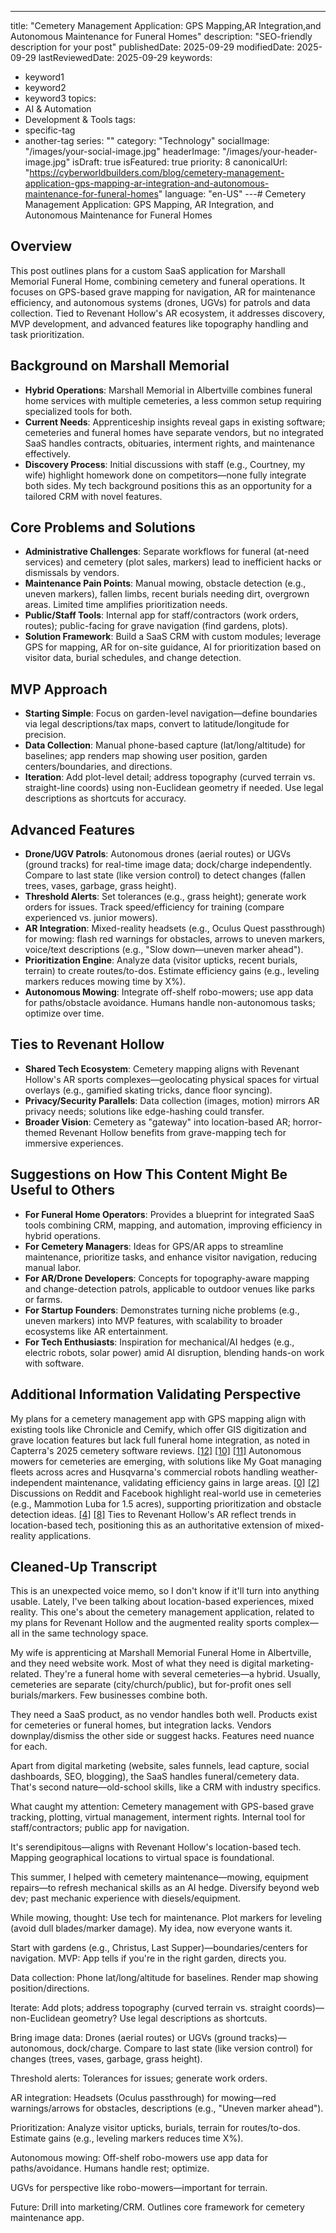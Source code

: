 ---
title: "Cemetery Management Application: GPS Mapping,AR Integration,and Autonomous Maintenance for Funeral Homes"
description: "SEO-friendly description for your post"
publishedDate: 2025-09-29
modifiedDate: 2025-09-29
lastReviewedDate: 2025-09-29
keywords:
  - keyword1
  - keyword2
  - keyword3
topics:
  - AI & Automation
  - Development & Tools
tags:
  - specific-tag
  - another-tag
series: ""
category: "Technology"
socialImage: "/images/your-social-image.jpg"
headerImage: "/images/your-header-image.jpg"
isDraft: true
isFeatured: true
priority: 8
canonicalUrl: "https://cyberworldbuilders.com/blog/cemetery-management-application-gps-mapping-ar-integration-and-autonomous-maintenance-for-funeral-homes"
language: "en-US"
---# Cemetery Management Application: GPS Mapping, AR Integration, and Autonomous Maintenance for Funeral Homes

## Overview
This post outlines plans for a custom SaaS application for Marshall Memorial Funeral Home, combining cemetery and funeral operations. It focuses on GPS-based grave mapping for navigation, AR for maintenance efficiency, and autonomous systems (drones, UGVs) for patrols and data collection. Tied to Revenant Hollow's AR ecosystem, it addresses discovery, MVP development, and advanced features like topography handling and task prioritization.

## Background on Marshall Memorial
- **Hybrid Operations**: Marshall Memorial in Albertville combines funeral home services with multiple cemeteries, a less common setup requiring specialized tools for both.
- **Current Needs**: Apprenticeship insights reveal gaps in existing software; cemeteries and funeral homes have separate vendors, but no integrated SaaS handles contracts, obituaries, interment rights, and maintenance effectively.
- **Discovery Process**: Initial discussions with staff (e.g., Courtney, my wife) highlight homework done on competitors—none fully integrate both sides. My tech background positions this as an opportunity for a tailored CRM with novel features.

## Core Problems and Solutions
- **Administrative Challenges**: Separate workflows for funeral (at-need services) and cemetery (plot sales, markers) lead to inefficient hacks or dismissals by vendors.
- **Maintenance Pain Points**: Manual mowing, obstacle detection (e.g., uneven markers), fallen limbs, recent burials needing dirt, overgrown areas. Limited time amplifies prioritization needs.
- **Public/Staff Tools**: Internal app for staff/contractors (work orders, routes); public-facing for grave navigation (find gardens, plots).
- **Solution Framework**: Build a SaaS CRM with custom modules; leverage GPS for mapping, AR for on-site guidance, AI for prioritization based on visitor data, burial schedules, and change detection.

## MVP Approach
- **Starting Simple**: Focus on garden-level navigation—define boundaries via legal descriptions/tax maps, convert to latitude/longitude for precision.
- **Data Collection**: Manual phone-based capture (lat/long/altitude) for baselines; app renders map showing user position, garden centers/boundaries, and directions.
- **Iteration**: Add plot-level detail; address topography (curved terrain vs. straight-line coords) using non-Euclidean geometry if needed. Use legal descriptions as shortcuts for accuracy.

## Advanced Features
- **Drone/UGV Patrols**: Autonomous drones (aerial routes) or UGVs (ground tracks) for real-time image data; dock/charge independently. Compare to last state (like version control) to detect changes (fallen trees, vases, garbage, grass height).
- **Threshold Alerts**: Set tolerances (e.g., grass height); generate work orders for issues. Track speed/efficiency for training (compare experienced vs. junior mowers).
- **AR Integration**: Mixed-reality headsets (e.g., Oculus Quest passthrough) for mowing: flash red warnings for obstacles, arrows to uneven markers, voice/text descriptions (e.g., "Slow down—uneven marker ahead").
- **Prioritization Engine**: Analyze data (visitor upticks, recent burials, terrain) to create routes/to-dos. Estimate efficiency gains (e.g., leveling markers reduces mowing time by X%).
- **Autonomous Mowing**: Integrate off-shelf robo-mowers; use app data for paths/obstacle avoidance. Humans handle non-autonomous tasks; optimize over time.

## Ties to Revenant Hollow
- **Shared Tech Ecosystem**: Cemetery mapping aligns with Revenant Hollow's AR sports complexes—geolocating physical spaces for virtual overlays (e.g., gamified skating tricks, dance floor syncing).
- **Privacy/Security Parallels**: Data collection (images, motion) mirrors AR privacy needs; solutions like edge-hashing could transfer.
- **Broader Vision**: Cemetery as "gateway" into location-based AR; horror-themed Revenant Hollow benefits from grave-mapping tech for immersive experiences.

## Suggestions on How This Content Might Be Useful to Others
- **For Funeral Home Operators**: Provides a blueprint for integrated SaaS tools combining CRM, mapping, and automation, improving efficiency in hybrid operations.
- **For Cemetery Managers**: Ideas for GPS/AR apps to streamline maintenance, prioritize tasks, and enhance visitor navigation, reducing manual labor.
- **For AR/Drone Developers**: Concepts for topography-aware mapping and change-detection patrols, applicable to outdoor venues like parks or farms.
- **For Startup Founders**: Demonstrates turning niche problems (e.g., uneven markers) into MVP features, with scalability to broader ecosystems like AR entertainment.
- **For Tech Enthusiasts**: Inspiration for mechanical/AI hedges (e.g., electric robots, solar power) amid AI disruption, blending hands-on work with software.

## Additional Information Validating Perspective
My plans for a cemetery management app with GPS mapping align with existing tools like Chronicle and Cemify, which offer GIS digitization and grave location features but lack full funeral home integration, as noted in Capterra's 2025 cemetery software reviews. [[12]](grok://citation?card_id=6cbcac&card_type=citation_card&type=render_inline_citation&citation_id=12) [[10]](grok://citation?card_id=aad095&card_type=citation_card&type=render_inline_citation&citation_id=10) [[11]](grok://citation?card_id=2772d9&card_type=citation_card&type=render_inline_citation&citation_id=11) Autonomous mowers for cemeteries are emerging, with solutions like My Goat managing fleets across acres and Husqvarna's commercial robots handling weather-independent maintenance, validating efficiency gains in large areas. [[0]](grok://citation?card_id=093925&card_type=citation_card&type=render_inline_citation&citation_id=0) [[2]](grok://citation?card_id=fac253&card_type=citation_card&type=render_inline_citation&citation_id=2) Discussions on Reddit and Facebook highlight real-world use in cemeteries (e.g., Mammotion Luba for 1.5 acres), supporting prioritization and obstacle detection ideas. [[4]](grok://citation?card_id=915c99&card_type=citation_card&type=render_inline_citation&citation_id=4) [[8]](grok://citation?card_id=df0124&card_type=citation_card&type=render_inline_citation&citation_id=8) Ties to Revenant Hollow's AR reflect trends in location-based tech, positioning this as an authoritative extension of mixed-reality applications.

## Cleaned-Up Transcript
This is an unexpected voice memo, so I don't know if it'll turn into anything usable. Lately, I've been talking about location-based experiences, mixed reality. This one's about the cemetery management application, related to my plans for Revenant Hollow and the augmented reality sports complex—all in the same technology space.

My wife is apprenticing at Marshall Memorial Funeral Home in Albertville, and they need website work. Most of what they need is digital marketing-related. They're a funeral home with several cemeteries—a hybrid. Usually, cemeteries are separate (city/church/public), but for-profit ones sell burials/markers. Few businesses combine both.

They need a SaaS product, as no vendor handles both well. Products exist for cemeteries or funeral homes, but integration lacks. Vendors downplay/dismiss the other side or suggest hacks. Features need nuance for each.

Apart from digital marketing (website, sales funnels, lead capture, social dashboards, SEO, blogging), the SaaS handles funeral/cemetery data. That's second nature—old-school skills, like a CRM with industry specifics.

What caught my attention: Cemetery management with GPS-based grave tracking, plotting, virtual management, interment rights. Internal tool for staff/contractors; public app for navigation.

It's serendipitous—aligns with Revenant Hollow's location-based tech. Mapping geographical locations to virtual space is foundational.

This summer, I helped with cemetery maintenance—mowing, equipment repairs—to refresh mechanical skills as an AI hedge. Diversify beyond web dev; past mechanic experience with diesels/equipment.

While mowing, thought: Use tech for maintenance. Plot markers for leveling (avoid dull blades/marker damage). My idea, now everyone wants it.

Start with gardens (e.g., Christus, Last Supper)—boundaries/centers for navigation. MVP: App tells if you're in the right garden, directs you.

Data collection: Phone lat/long/altitude for baselines. Render map showing position/directions.

Iterate: Add plots; address topography (curved terrain vs. straight coords)—non-Euclidean geometry? Use legal descriptions as shortcuts.

Bring image data: Drones (aerial routes) or UGVs (ground tracks)—autonomous, dock/charge. Compare to last state (like version control) for changes (trees, vases, garbage, grass height).

Threshold alerts: Tolerances for issues; generate work orders.

AR integration: Headsets (Oculus passthrough) for mowing—red warnings/arrows for obstacles, descriptions (e.g., "Uneven marker ahead").

Prioritization: Analyze visitor upticks, burials, terrain for routes/to-dos. Estimate gains (e.g., leveling markers reduces time X%).

Autonomous mowing: Off-shelf robo-mowers use app data for paths/avoidance. Humans handle rest; optimize.

UGVs for perspective like robo-mowers—important for terrain.

Future: Drill into marketing/CRM. Outlines core framework for cemetery maintenance app.
